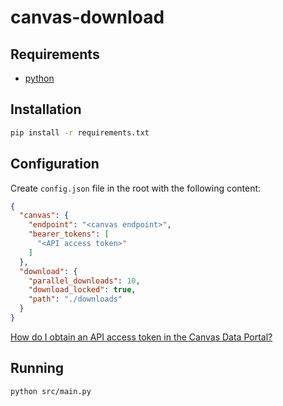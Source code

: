 # canvas-download
## Requirements
- [python](https://www.python.org/)

## Installation

```sh
pip install -r requirements.txt
```

## Configuration
Create `config.json` file in the root with the following content:

```json
{
  "canvas": {
    "endpoint": "<canvas endpoint>",
    "bearer_tokens": [
      "<API access token>"
    ]
  },
  "download": {
    "parallel_downloads": 10,
    "download_locked": true,
    "path": "./downloads"
  }
}
```
[How do I obtain an API access token in the Canvas Data Portal? ](https://community.canvaslms.com/t5/Admin-Guide/How-do-I-obtain-an-API-access-token-in-the-Canvas-Data-Portal/ta-p/157)


## Running

```sh
python src/main.py
```
